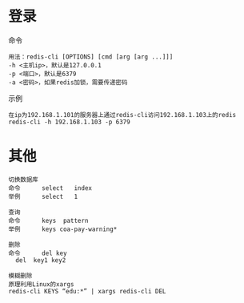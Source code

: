 

# 登录

命令

    用法：redis-cli [OPTIONS] [cmd [arg [arg ...]]]
    -h <主机ip>，默认是127.0.0.1
    -p <端口>，默认是6379
    -a <密码>，如果redis加锁，需要传递密码
    
示例

    在ip为192.168.1.101的服务器上通过redis-cli访问192.168.1.103上的redis
    redis-cli -h 192.168.1.103 -p 6379 
    
    
# 其他

    切换数据库
    命令		select   index
    举例		select   1 
    
    查询
    命令		keys  pattern 
    举例		keys coa-pay-warning*
    
    删除
    命令		del	key 
      del  key1 key2
    
    模糊删除
    原理利用Linux的xargs
    redis-cli KEYS “edu:*” | xargs redis-cli DEL
